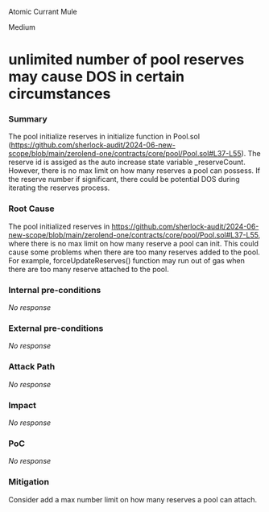 Atomic Currant Mule

Medium

# unlimited number of  pool reserves may cause DOS in certain circumstances

### Summary

The pool initialize reserves in initialize function in Pool.sol (https://github.com/sherlock-audit/2024-06-new-scope/blob/main/zerolend-one/contracts/core/pool/Pool.sol#L37-L55). The reserve id is assiged as the auto increase state variable _reserveCount. However, there is no max limit on how many reserves a pool can possess. If the reserve number if significant, there could be potential DOS during iterating the reserves process.

### Root Cause

The pool initialized reserves in https://github.com/sherlock-audit/2024-06-new-scope/blob/main/zerolend-one/contracts/core/pool/Pool.sol#L37-L55, where there is no max limit on how many reserve a pool can init. This could cause some problems when there are too many reserves added to the pool. For example, forceUpdateReserves() function may run out of gas when there are too many reserve attached to the pool.

### Internal pre-conditions

_No response_

### External pre-conditions

_No response_

### Attack Path

_No response_

### Impact

_No response_

### PoC

_No response_

### Mitigation

Consider add a max number limit on how many reserves a pool can attach.